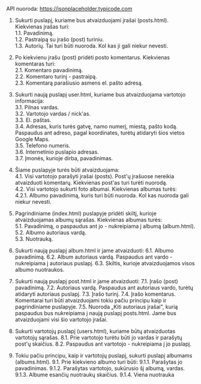 

API nuoroda: <a target="_blank" href="https://jsonplaceholder.typicode.com">https://jsonplaceholder.typicode.com</a> 

1. Sukurti puslapį, kuriame bus atvaizduojami įrašai (posts.html). Kiekvienas įrašas turi:<br>
  1.1. Pavadinimą. <br>
  1.2. Pastraipą su įrašo (post) turiniu.<br>
  1.3. Autorių. Tai turi būti nuoroda. Kol kas ji gali niekur nevesti.<br>
  
  2. Po kiekvienu įrašu (post) pridėti posto komentarus. Kiekvienas komentaras turi:<br>
  2.1. Komentaro pavadinimą.<br>
  2.2. Komentaro turinį - pastraipą.<br>
  2.3. Komentarą parašiusio asmens el. pašto adresą.<br>

  3. Sukurti naują puslapį user.html, kuriame bus atvaizduojama vartotojo informacija:<br>
  3.1. Pilnas vardas.<br>
  3.2. Vartotojo vardas / nick'as.<br>
  3.3. El. paštas.<br>
  3.4. Adresas, kuris turės gatvę, namo numerį, miestą, pašto kodą. Paspaudus ant adreso, pagal koordinates, turėtų atidaryti šios vietos Google Maps.<br>
  3.5. Telefono numeris.<br>
  3.6. Internetinio puslapio adresas.<br>
  3.7. Įmonės, kurioje dirba, pavadinimas.<br>

  4. Šiame puslapyje turės būti atvaizduojama:<br>
  4.1. Visi vartotojo parašyti įrašai (posts). Post'ų įrašuose nereikia atvaizduoti komentarų. Kiekvienas post'as turi turėti nuorodą.<br>
  4.2. Visi vartotojo sukurti foto albumai. Kiekvienas albumas turės:<br>
    4.2.1. Albumo pavadinimą, kuris turi būti nuoroda. Kol kas nuoroda gali niekur nevesti.<br>

  5. Pagrindiniame (index.html) puslapyje pridėti skiltį, kurioje atvaizduojamas albumų sąrašas. Kiekvienas albumas turės:<br>
  5.1. Pavadinimą, o paspaudus ant jo - nukreipiama į albumą (album.html).<br>
  5.2. Albumo autoriaus vardą.<br>
  5.3. Nuotrauką.<br>

  6. Sukurti naują puslapį album.html ir jame atvaizduoti:
  6.1. Albumo pavadinimą.
  6.2. Album autoriaus vardą. Paspaudus ant vardo - nukreipiama į autoriaus puslapį.
  6.3. Skiltis, kurioje atvaizduojamos visos albumo nuotraukos.
  
7. Sukurti naują puslapį post.html ir jame atvaizduoti:
  7.1. Įrašo (post) pavadinimą.
  7.2. Autoriaus vardą. Paspaudus ant autoriaus vardo, turėtų atidaryti autoriaus puslapį.
  7.3. Įrašo turinį.
  7.4. Įrašo komentarus. Komentarai turi būti atvaizduojami tokiu pačiu principu kaip ir pagrindiniame puslapyje.
  7.5. Nuoroda „Kiti autoriaus įrašai", kurią paspaudus bus nukreipiama į naują puslapį posts.html. Jame bus atvaizduojami visi šio vartotojo įrašai.

8. Sukurti vartotojų puslapį (users.html), kuriame būtų atvaizduotas vartotojų sąrašas.
  8.1. Prie vartotojo turėtu būti jo vardas ir parašytų post'ų skaičius.
  8.2. Paspaudus ant vartotojo - nukreipiama į jo puslapį.

9. Tokiu pačiu principu, kaip ir vartotojų puslapį, sukurti puslapį albumams (albums.html).
  9.1. Prie kiekvieno albumo turi būti:
    9.1.1. Parašytas jo pavadinimas.
    9.1.2. Parašytas vartotojo, sukūrusio šį albumą, vardas.
    9.1.3. Albume esančių nuotraukų skaičius.
    9.1.4. Viena nuotrauka